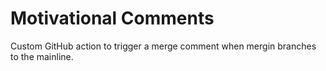 # Motivational Comments

Custom GitHub action to trigger a merge comment when mergin branches to the mainline.
